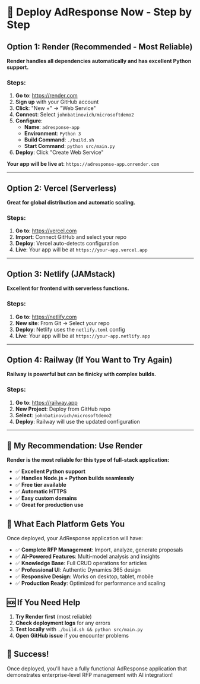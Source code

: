 # 🚀 Deploy AdResponse Now - Step by Step

## Option 1: Render (Recommended - Most Reliable)

**Render handles all dependencies automatically and has excellent Python support.**

### Steps:
1. **Go to**: https://render.com
2. **Sign up** with your GitHub account
3. **Click**: "New +" → "Web Service"
4. **Connect**: Select `johnbatinovich/microsoftdemo2`
5. **Configure**:
   - **Name**: `adresponse-app`
   - **Environment**: `Python 3`
   - **Build Command**: `./build.sh`
   - **Start Command**: `python src/main.py`
6. **Deploy**: Click "Create Web Service"

**Your app will be live at**: `https://adresponse-app.onrender.com`

---

## Option 2: Vercel (Serverless)

**Great for global distribution and automatic scaling.**

### Steps:
1. **Go to**: https://vercel.com
2. **Import**: Connect GitHub and select your repo
3. **Deploy**: Vercel auto-detects configuration
4. **Live**: Your app will be at `https://your-app.vercel.app`

---

## Option 3: Netlify (JAMstack)

**Excellent for frontend with serverless functions.**

### Steps:
1. **Go to**: https://netlify.com
2. **New site**: From Git → Select your repo
3. **Deploy**: Netlify uses the `netlify.toml` config
4. **Live**: Your app will be at `https://your-app.netlify.app`

---

## Option 4: Railway (If You Want to Try Again)

**Railway is powerful but can be finicky with complex builds.**

### Steps:
1. **Go to**: https://railway.app
2. **New Project**: Deploy from GitHub repo
3. **Select**: `johnbatinovich/microsoftdemo2`
4. **Deploy**: Railway will use the updated configuration

---

## 🎯 My Recommendation: Use Render

**Render is the most reliable for this type of full-stack application:**

- ✅ **Excellent Python support**
- ✅ **Handles Node.js + Python builds seamlessly**
- ✅ **Free tier available**
- ✅ **Automatic HTTPS**
- ✅ **Easy custom domains**
- ✅ **Great for production use**

## 🔧 What Each Platform Gets You

Once deployed, your AdResponse application will have:

- ✅ **Complete RFP Management**: Import, analyze, generate proposals
- ✅ **AI-Powered Features**: Multi-model analysis and insights
- ✅ **Knowledge Base**: Full CRUD operations for articles
- ✅ **Professional UI**: Authentic Dynamics 365 design
- ✅ **Responsive Design**: Works on desktop, tablet, mobile
- ✅ **Production Ready**: Optimized for performance and scaling

## 🆘 If You Need Help

1. **Try Render first** (most reliable)
2. **Check deployment logs** for any errors
3. **Test locally** with `./build.sh && python src/main.py`
4. **Open GitHub issue** if you encounter problems

## 🎉 Success!

Once deployed, you'll have a fully functional AdResponse application that demonstrates enterprise-level RFP management with AI integration!
